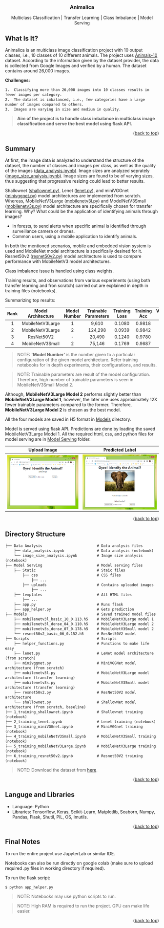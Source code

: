 <!-- PROJECT NAME -->

<br />
<div align="center">
  <h3 align="center">Animalica</h3>
  <p align="center">
    Multiclass Classification | Transfer Learning | Class Imbalance | Model Serving
    
  </p>
</div>

<!-- ABOUT PROJECT -->
## What Is It?
Animalica is an multiclass image classification project with 10 output classes, i.e., 10 classes of 10 different animals. The project uses <a href="https://www.kaggle.com/datasets/alessiocorrado99/animals10">Animals-10</a> dataset. According to the information given by the dataset provider, the data is collected from Google Images and verified by a human. The dataset contains around 26,000 images.

<b>Challenges:</b>

    1.  Classifying more than 26,000 images into 10 classes results in fewer images per category.
    2.  The dataset is imbalanced, i.e., few categories have a large number of images compared to others.
    3.  Images are varying in size and medium in quality.


> <b>Aim of the project is to handle class imbalance in multiclass image classification and serve the best model using flask API.</b>

<p align="right">(<a href="#top">back to top</a>)</p>


<!-- PROJECT SUMMARY -->
## Summary
At first, the image data is analyzed to understand the structure of the dataset, the number of classes and images per class, as well as the quality of the images (<a href="Data Analysis/data_analysis.ipynb">data_analysis.ipynb</a>). Image sizes are analyzed seprately (<a href="Data Analysis/image_size_analysis.ipynb">image_size_analysis.ipynb</a>). Image sizes are found to be of varying sizes, thus suggesting that progressive resizing could lead to better results. 

Shallownet (<a href="Scripts/shallownet.py">shallownet.py</a>), Lenet (<a href="Scripts/lenet.py">lenet.py</a>), and miniVGGnet (<a href="Scripts/minivggnet.py">minivggnet.py</a>) model architectures are implemented from scratch. Whereas, MobileNetV3Large (<a href="Scripts/mobilenetv3l.py">mobilenetv3l.py</a>) and ModelNetV3Small (<a href="Scripts/mobilenetv3s.py">mobilenetv3s.py</a>) model architecture are specifically chosen for transfer learning. Why? What could be the application of identifying animals through images?
*   In forests, to send alerts when specific animal is identified through surveillance camera or drones.
*   Common users, using a mobile application to identify animals.

In both the mentioned scenarios, mobile and embedded vision system is used and MobileNet model architecture is specifically desined for it.
Resnet50v2 (<a href="Scripts/resnet50v2.py">resnet50v2.py</a>) model architecture is used to compare performance with MobileNetV3 model architectures.

Class imbalance issue is handled using class weights.

Training results, and observations from various experiments (using both transfer learning and fron scratch) carried out are explained in depth in training files (notebooks).

Summarizing top results:

<div align="center">

Rank | Model Architecture | Model Number | Trainable Parameters | Training Loss | Training Acc | Validation Loss | Validation Acc
:---: | :------------------------------------------------------------: | :-------: | :-------: | :-------: | :-------: | :-------: | :-------:
1 | MobileNetV3Large | 1 | 9,610 | 0.1080 | 0.9818 | 0.1134 | 0.9716 
2 | MobileNetV3Large | 2 | 124,298 | 0.0939 | 0.9842 | 0.1100 | 0.9731
3 | ResNet50V2       | - | 20,490 | 0.1240 | 0.9780 | 0.1517 | 0.9593 
4 | MobileNetV3Small | 2 | 75,146 | 0.1769 | 0.9687 | 0.1780 | 0.9459 

</div>

> NOTE: <b>'Model Number'</b> is the number given to a particular configuration of the given model architecture. Refer training notebooks for in depth experiments, their configurations, and results.

> NOTE: Trainable parameters are result of the model configuration. Therefore, high number of trainable parameters is seen in MobileNetV3Small Model 2.

Although, <b>MobileNetV3Large Model 2</b> performs slightly better than <b>MobileNetV3Large Model 1</b>, however, the later one uses approximately 12X fewer trainable parameters compared to the former. Therefore, <b>MobileNetV3Large Model 2</b> is chosen as the best model.

All the four models are saved in H5 format in <a href="Models">Models</a> directory.

Model is served using flask API. Predictions are done by loading the saved MobileNetV3Large Model 1. All the required html, css, and python files for model serving are in <a href="Model Serving">Model Serving</a> folder.

Upload Image             |  Predicted Label
:-------------------------:|:-------------------------:
![alt text](https://github.com/kaustubhbhavsar/animals-10-classification/blob/main/Model%20Serving/web%20app%20screenshots/uploader1.png?raw=true) | ![alt text](https://github.com/kaustubhbhavsar/animals-10-classification/blob/main/Model%20Serving/web%20app%20screenshots/uploader2.png?raw=true)

<p align="right">(<a href="#top">back to top</a>)</p>


<!-- Project Directory Structure -->
## Directory Structure
```
├── Data Analysis                         # Data analysis files
    ├── data_analysis.ipynb               # Data analysis (notebook) 
    └── image_size_analysis.ipynb         # Image size analysis (notebook)
├── Model Serving                         # Model serving files
    ├── Static                            # Staic files
        ├── css                           # CSS files
            ├── ...      
        ├── uploads                       # Contains uploaded images
            ├── ...      
    ├── templates                         # All HTML files
        ├── ...                           
    ├── app.py                            # Runs flask
    ├── app_helper.py                     # Gets prediction 
├── Models                                # Saved trained model files
    ├── mobilenetv3l_basic_10_0.113.h5    # MobileNetV3Large model 1 
    ├── mobilenetv3l_dense_04_0.110.h5    # MobileNetV3Large model 2
    ├── mobilenetv3s_dense_07_0.178.h5    # MobileNetV3Small model 2
    └── resnet50v2_basic_06_0.152.h5      # ResNet50V2 model
├── Scripts                               # Scripts 
    ├── helper_functions.py               # Functions to make life easy
    ├── lenet.py                          # LeNet model architecture (from scratch)
    ├── minivggnet.py                     # MiniVGGNet model architecture (from scratch)
    ├── mobilenetv3l.py                   # MobileNetV3Large model architecture (transfer learning)
    ├── mobilenetv3s.py                   # MobileNetV3Small model architecture (transfer learning)
    ├── resnet50v2.py                     # ResNet50V2 model architecture
    └── shallownet.py                     # ShallowNet model architecture (from scratch, baseline)
├── 1_training_shallownet.ipynb           # Shallownet training (notebook) 
├── 2_training_lenet.ipynb                # Lenet training (notebook)
├── 3_training_miniVGGnet.ipynb           # MiniVGGnet training (notebook)
├── 4_training_mobileNetV3Small.ipynb     # MobileNetV3Small training (notebook)
├── 5_training_mobileNetV3Large.ipynb     # MobileNetV3Large training (notebook)
├── 6_training_resnet50v2.ipynb           # Resnet50V2 training (notebook)
```
> NOTE: Download the dataset from <a href="https://www.kaggle.com/datasets/alessiocorrado99/animals10">here</a>.
<p align="right">(<a href="#top">back to top</a>)</p>


<!-- Tools and Libraries used -->
## Languge and Libraries

*   Language: Python
*   Libraries: Tensorflow, Keras, Scikit-Learn, Matplotlib, Seaborn, Numpy, Pandas, Flask, Shutil, PIL, OS, Imutils.

<p align="right">(<a href="#top">back to top</a>)</p>

<!-- Final Notes -->
## Final Notes
To run the entire project use JupyterLab or similar IDE.

Notebooks can also be run directly on google colab (make sure to upload required .py files in working directory if required).

To run the flask script:
```
$ python app_helper.py
```

> NOTE: Notebooks may use python scripts to run.

> NOTE: High RAM is required to run the project. GPU can make life easier.

<p align="right">(<a href="#top">back to top</a>)</p>
